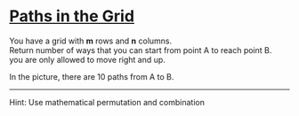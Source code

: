 # [Paths in the Grid](https://www.codewars.com/kata/paths-in-the-grid "https://www.codewars.com/kata/56a127b14d9687bba200004d")

You have a grid with **m** rows and **n** columns.   
Return number of ways that you can start from point A to reach point B.   
you are only allowed to move right and up.

In the picture, there are 10 paths from A to B.
****
Hint: Use mathematical permutation and combination